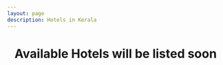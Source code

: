 ```yaml
---
layout: page
description: Hotels in Kerala
---
```



<center><h1> Available Hotels will be listed soon</h1></center>